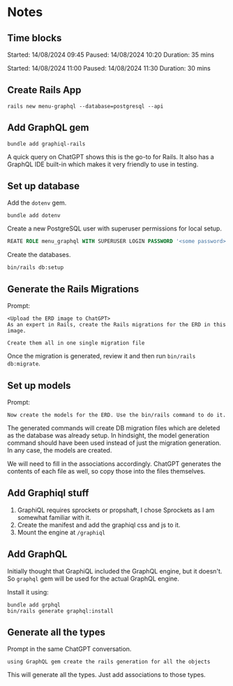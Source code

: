 # Notes

## Time blocks

Started: 14/08/2024 09:45
Paused: 14/08/2024 10:20
Duration: 35 mins

Started: 14/08/2024 11:00
Paused: 14/08/2024 11:30
Duration: 30 mins

## Create Rails App

```shell
rails new menu-graphql --database=postgresql --api
```

## Add GraphQL gem

```shell
bundle add graphiql-rails
```

A quick query on ChatGPT shows this is the go-to for Rails.
It also has a GraphQL IDE built-in which makes it very friendly to use in testing.

## Set up database

Add the `dotenv` gem.

```shell
bundle add dotenv
```

Create a new PostgreSQL user with superuser permissions for local setup.

```sql
REATE ROLE menu_graphql WITH SUPERUSER LOGIN PASSWORD '<some password>';
```

Create the databases.

```shell
bin/rails db:setup
```

## Generate the Rails Migrations

Prompt:

```text
<Upload the ERD image to ChatGPT>
As an expert in Rails, create the Rails migrations for the ERD in this image.

Create them all in one single migration file
```

Once the migration is generated, review it and then run `bin/rails db:migrate`.

## Set up models

Prompt:

```text
Now create the models for the ERD. Use the bin/rails command to do it.
```

The generated commands will create DB migration files which
are deleted as the database was already setup.
In hindsight, the model generation command should have been
used instead of just the migration generation.
In any case, the models are created.

We will need to fill in the associations accordingly.
ChatGPT generates the contents of each file as well,
so copy those into the files themselves.


## Add Graphiql stuff

1. GraphiQL requires sprockets or propshaft,
   I chose Sprockets as I am somewhat familiar with it.
2. Create the manifest and add the graphiql css and js to it.
3. Mount the engine at `/graphiql`

## Add GraphQL

Initially thought that GraphiQL included the GraphQL engine,
but it doesn't.
So `graphql` gem will be used for the actual GraphQL engine.

Install it using:

```shell
bundle add grphql
bin/rails generate graphql:install
```

## Generate all the types

Prompt in the same ChatGPT conversation.

```text
using GraphQL gem create the rails generation for all the objects
```

This will generate all the types. Just add associations to those types.
